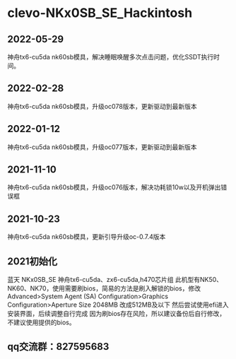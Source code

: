 # clevo-NKx0SB_SE_Hackintosh

## 2022-05-29
神舟tx6-cu5da nk60sb模具，解决睡眠唤醒多次点击问题，优化SSDT执行时间。

## 2022-02-28
神舟tx6-cu5da nk60sb模具，升级oc078版本，更新驱动到最新版本

## 2022-01-12
神舟tx6-cu5da nk60sb模具，升级oc077版本，更新驱动到最新版本

## 2021-11-10
神舟tx6-cu5da nk60sb模具，升级oc076版本，解决功耗锁10w以及开机弹出错误框

## 2021-10-23
神舟tx6-cu5da nk60sb模具，更新引导升级oc-0.7.4版本

## 2021初始化
蓝天 NKx0SB_SE 神舟tx6-cu5da、zx6-cu5da,h470芯片组
此机型有NK50、NK60、NK70，使用需要刷bios，简易的方法是刷入解锁的bios，修改Advanced>System Agent (SA) Configuration>Graphics Configuration>Aperture Size 2048MB 改成512MB及以下
然后尝试使用efi进入安装界面，后续调整自行完成
因为刷bios存在风险，所以建议备份后自行修改，不建议使用提供的bios。


## qq交流群：827595683
